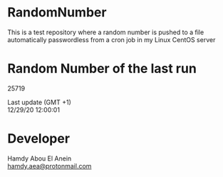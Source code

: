 # RandomNumber    
This is a test repository where a random number is pushed to a file automatically passwordless from a cron job in my Linux CentOS server    
# Random Number of the last run   
25719
      
Last update (GMT +1)    
12/29/20 12:00:01
# Developer    
Hamdy Abou El Anein   
hamdy.aea@protonmail.com
